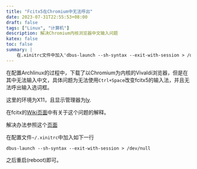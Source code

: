 ```yaml
---
title: "Fcitx5在Chromium中无法呼出"
date: 2023-07-31T22:55:53+08:00
draft: false
tags: ["Linux", "计算机"]
description: 解决Chromium内核浏览器中文输入问题
katex: false
toc: false
summary: |
    在.xinitrc文件中加入'dbus-launch --sh-syntax --exit-with-session > /dev/null'即可
---
```


在配置Archlinux的过程中，下载了以Chromium为内核的Vivaldi浏览器，但是在其中无法输入中文，具体问题为无法使用`Ctrl+Space`改变fcitx5的输入法，并且无法呼出输入选词框。

这里的环境为X11，且显示管理器为[ly](https://github.com/nullgemm/ly).

在fcitx的[Wiki页面](https://fcitx-im.org/wiki/FAQ/zh-hans#Chromium.E6.88.96.E8.80.85.E4.BB.BB.E4.BD.95.E5.9F.BA.E4.BA.8Echromium.E7.9A.84.E6.B5.8F.E8.A7.88.E5.99.A8.EF.BC.88.E4.BE.8B.E5.A6.82.EF.BC.8CMicrosoft_Edge.EF.BC.89)中有关于这个问题的解释。

解决办法参照这个[页面](https://fcitx-im.org/wiki/Configure_%28Other%29#Use_Slim_.28.7E.2F.xinitrc.29.2Fstartx)

在配置文件`~/.xinitrc`中加入如下一行

```shell 
dbus-launch --sh-syntax --exit-with-session > /dev/null
```

之后重启(reboot)即可。

